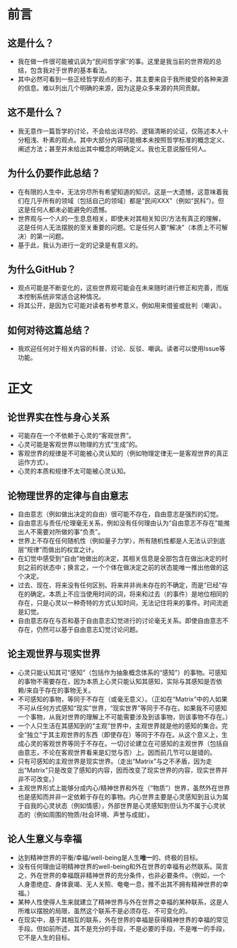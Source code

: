 # 前言
## 这是什么？
- 我在做一件很可能被讥讽为“民间哲学家”的事。这里是我当前的世界观的总结，包含我对于世界的基本看法。
- 其中必然可看到一些正经哲学观点的影子，其主要来自于我所接受的各种来源的信息。难以列出几个明确的来源，因为这是众多来源的共同贡献。
## 这不是什么？
- 我无意作一篇哲学的讨论，不会给出详尽的、逻辑清晰的论证，仅陈述本人十分粗浅、朴素的观点。其中大部分内容可能根本未按照哲学标准的概念定义、阐述方法；甚至并未给出其中概念的明确定义。我也无意说服任何人。
## 为什么仍要作此总结？
- 在有限的人生中，无法穷尽所有希望知道的知识。这是一大遗憾，这意味着我们在几乎所有的领域（包括自己的领域）都是“民间XXX”（例如“民科”）。但这是任何人都未必能避免的遗憾。
- 世界观与一个人的一生息息相关，即使未对其相关知识/方法有真正的理解，这是任何人无法摆脱的至关重要的问题。它是任何人要“解决”（本质上不可解决）的第一问题。
- 基于此，我认为进行一定的记录是有意义的。
## 为什么GitHub？
- 观点可能是不断变化的，这些世界观可能会在未来随时进行修正和完善，而版本控制系统非常适合这种情况。
- 将其公开，是因为它可能对读者有参考意义，例如用来借鉴或批判（嘲讽）。
## 如何对待这篇总结？
- 我欢迎任何对于相关内容的科普、讨论、反驳、嘲讽。读者可以使用Issue等功能。

# 正文
## 论世界实在性与身心关系
- 可能存在一个不依赖于心灵的“客观世界”。
- 心灵可能是客观世界以物理的方式“生成”的。
- 客观世界的规律是不可能被心灵认知的（例如物理定律无一是客观世界的真正运作方式）。
- 心灵的本质和规律不太可能被心灵认知。
## 论物理世界的定律与自由意志
- 自由意志（例如做出决定的自由）很可能不存在，自由意志是强烈的幻觉。
- 自由意志与责任/伦理毫无关系，例如没有任何理由认为“自由意志不存在”能推出人不需要对所做的事“负责”。
- 世界上不存在任何随机性（例如量子力学），所有随机性都是人无法认识到底层“规律”而做出的权宜之计。
- 在幻觉中感受到“自由”地做出的决定，其相关信息是全部包含在做出决定的时刻之前的状态中；换言之，一个个体在做决定之前的状态能唯一推出他做的这个决定。
- 过去、现在、将来没有任何区别。将来并非尚未存在的不确定，而是“已经”存在的确定。本质上不应当使用时间的词，将来和过去（的事件）是地位相同的存在，只是心灵以一种奇特的方式认知时间，无法记住将来的事件。时间流逝是幻觉。
- 自由意志存在与否和基于自由意志幻觉进行的讨论毫无关系。即使自由意志不存在，仍然可以基于自由意志幻觉讨论问题。
## 论主观世界与现实世界
- 心灵只能认知其可“感知”（包括作为抽象概念体系的“感知”）的事物。可感知的事物不需要存在，因为本质上心灵只能认知其感知，实际与其感知是否依赖/来自于存在的事物无关。
- 不可感知的事物，等同于不存在（或毫无意义）。（正如在“Matrix”中的人如果不可从任何方式感知“现实”世界，“现实世界”等同于不存在。如果我不可感知一个事物，从我对世界的理解上不可能需要涉及到该事物，则该事物不存在。）
- 一个人只生活在其感知到的“主观”世界中，主观世界就是他的感知的集合。完全“独立”于其主观世界的东西（即使存在）等同于不存在。从这个意义上，生成心灵的客观世界等同于不存在。一切讨论建立在可感知的主观世界（包括自由意志，不论在客观世界看来是幻觉与否）上。因而前几节可以是错的。
- 只有可感知的主观世界是现实世界。（走出“Matrix”与之不矛盾，因为走出“Matrix”只是改变了感知的内容，因而改变了现实世界的内容，现实世界并非不可改变。）
- 主观世界形式上能够分成内心/精神世界和外在（“物质”）世界，虽然外在世界也是感知而并非一定依赖于存在的事物。内心世界主要是心灵感知到且认为属于自我的心灵状态（例如情感），外部世界是心灵感知到但认为不属于心灵状态的（例如周围的物质/社会环境、声誉与成就）。
## 论人生意义与幸福
- 达到精神世界的平衡/幸福/well-being是人生**唯一**的、终极的目标。
- 没有任何理由证明精神世界的well-being和外在世界的幸福有必然联系。简言之，外在世界的幸福既非精神世界的充分条件，也非必要条件。（例如，一个人身患绝症、身体衰竭、无人关照、奄奄一息，推不出其不拥有精神世界的幸福。）
- 某种人性使得人生来就建立了精神世界与外在世界之幸福的某种联系，这是人所难以摆脱的局限，虽然这个联系不是必须存在、不可变化的。
- 在现实中，基于其相互的联系，外在世界的幸福是获得精神世界的幸福的常见手段。但如前所述，其不是充分的手段，不是必要的手段，不是唯一的手段，它不是人生的目标。
